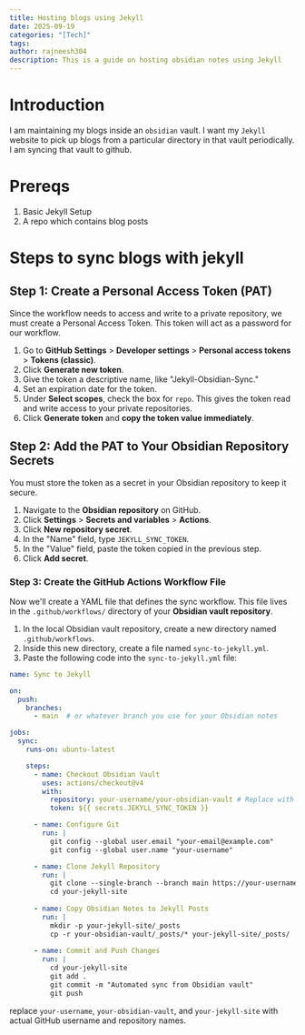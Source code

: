 ```yaml
---
title: Hosting blogs using Jekyll
date: 2025-09-19
categories: "[Tech]"
tags:
author: rajneesh304
description: This is a guide on hosting obsidian notes using Jekyll
---
```

# Introduction
I am maintaining my blogs inside an `obsidian` vault. I want my `Jekyll` website to pick up blogs from a particular directory in that vault periodically. I am syncing that vault to github. 
# Prereqs

1. Basic Jekyll Setup
2. A repo which contains blog posts

# Steps to sync blogs with jekyll
## Step 1: Create a Personal Access Token (PAT)
Since the workflow needs to access and write to a private repository, we must create a Personal Access Token. This token will act as a password for our workflow.
1. Go to **GitHub Settings** > **Developer settings** > **Personal access tokens** > **Tokens (classic)**.
2. Click **Generate new token**.
3. Give the token a descriptive name, like "Jekyll-Obsidian-Sync."
4. Set an expiration date for the token.
5. Under **Select scopes**, check the box for `repo`. This gives the token read and write access to your private repositories.
6. Click **Generate token** and **copy the token value immediately**.
## Step 2: Add the PAT to Your Obsidian Repository Secrets
You must store the token as a secret in your Obsidian repository to keep it secure.
1. Navigate to the **Obsidian repository** on GitHub.
2. Click **Settings** > **Secrets and variables** > **Actions**.
3. Click **New repository secret**.
4. In the "Name" field, type `JEKYLL_SYNC_TOKEN`.
5. In the "Value" field, paste the token copied in the previous step.
6. Click **Add secret**.
### Step 3: Create the GitHub Actions Workflow File
Now we'll create a YAML file that defines the sync workflow. This file lives in the `.github/workflows/` directory of your **Obsidian vault repository**.
1. In the local Obsidian vault repository, create a new directory named `.github/workflows`.
2. Inside this new directory, create a file named `sync-to-jekyll.yml`.
3. Paste the following code into the `sync-to-jekyll.yml` file:
```yml
name: Sync to Jekyll

on:
  push:
    branches:
      - main  # or whatever branch you use for your Obsidian notes

jobs:
  sync:
    runs-on: ubuntu-latest

    steps:
      - name: Checkout Obsidian Vault
        uses: actions/checkout@v4
        with:
          repository: your-username/your-obsidian-vault # Replace with your repo name
          token: ${{ secrets.JEKYLL_SYNC_TOKEN }}

      - name: Configure Git
        run: |
          git config --global user.email "your-email@example.com"
          git config --global user.name "your-username"

      - name: Clone Jekyll Repository
        run: |
          git clone --single-branch --branch main https://your-username:${{ secrets.JEKYLL_SYNC_TOKEN }}@github.com/your-username/your-jekyll-site.git
          cd your-jekyll-site
          
      - name: Copy Obsidian Notes to Jekyll Posts
        run: |
          mkdir -p your-jekyll-site/_posts
          cp -r your-obsidian-vault/_posts/* your-jekyll-site/_posts/  # Assumes posts are in _posts folder in your vault
          
      - name: Commit and Push Changes
        run: |
          cd your-jekyll-site
          git add .
          git commit -m "Automated sync from Obsidian vault"
          git push
```

replace `your-username`, `your-obsidian-vault`, and `your-jekyll-site` with actual GitHub username and repository names.
